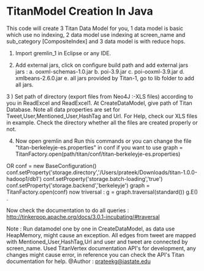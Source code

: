 # TitanModel Creation In Java
This code will create 3 Titan Data Model for you, 1 data model is basic which use no indexing, 2 data model 
use indexing at screen_name and sub_category [CompositeIndex] and 3 data model is with reduce hops.

1)  Import gremlin_1 in Eclipse or any IDE. 

2) Add external jars, click on configure build path and add external jars  
jars : a. ooxml-schemas-1.0.jar
       b. poi-3.9.jar
       c. poi-ooxml-3.9.jar
       d. xmlbeans-2.6.0.jar
       e. all jars provided by Titan-1, go to lib folder to add all jars.

3 ) Set path of directory (export files from Neo4J :-XLS files) according to you in ReadExcel and ReadExcel1. 
    At CreateDataModel, give path of Titan Database. Note all data properties are set for Tweet,User,Mentioned_User,HashTag and Url.
    For Help, check our XLS files in example.
    Check the directory whether all the files are created properly or not.

4) Now open gremlin and Run this commands or you can change the file  "titan-berkeleyje-es.properties" in conf if you want to use
  graph = TitanFactory.open(path/titan/conf/titan-berkeleyje-es.properties)

OR
  conf = new BaseConfiguration()
  conf.setProperty('storage.directory','/Users/prateek/Downloads/titan-1.0.0-hadoop1/db1')
  conf.setProperty('storage.batch-loading','true')
  conf.setProperty('storage.backend','berkeleyje')
  graph = TitanFactory.open(conf)
  now triversal :
  g = graph.traversal(standard())
  g.E() .

  Now check the documentation to do all queries : http://tinkerpop.apache.org/docs/3.0.1-incubating/#traversal
  
Note : Run datamodel one by one in CreateDataModel, as data use HeapMemory, might cause an exception.
        All edges from tweet are mapped with Mentioned_User,HashTag,Url and user and tweet are connected by screen_name.
        Used TitanVertex documentation API's for development, any changes might cause error, in reference you can check the API's 
        Titan documentation for help.
        @Author : prateekg@iastate.edu
